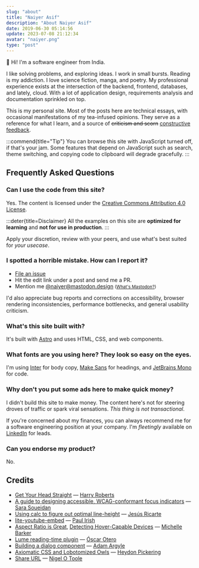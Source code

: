 ```yaml
---
slug: "about"
title: "Naiyer Asif"
description: "About Naiyer Asif"
date: 2019-06-30 05:14:56
update: 2023-07-08 21:12:34
avatar: "naiyer.png"
type: "post"
---
```


👋 <random-greeting></random-greeting><noscript>Hi</noscript>! I'm a software engineer from India.

I like solving problems, and exploring ideas. I work in small bursts. Reading is my addiction. I love science fiction, manga, and poetry. My professional experience exists at the intersection of the backend, frontend, databases, and lately, cloud. With a lot of application design, requirements analysis and documentation sprinkled on top.

This is my personal site. Most of the posts here are technical essays, with occasional manifestations of my tea-infused opinions. They serve as a reference for what I learn, and a source of ~~criticism and scorn~~ <ins>constructive feedback</ins>.

:::commend{title="Tip"}
You can browse this site with JavaScript turned off, if that's your jam. Some features that depend on JavaScript such as search, theme switching, and copying code to clipboard will degrade gracefully.
:::

## Frequently Asked Questions

### Can I use the code from this site?

Yes. The content is licensed under the [Creative Commons Attribution 4.0 License](https://creativecommons.org/licenses/by-sa/4.0/).

:::deter{title=Disclaimer}
All the examples on this site are __optimized for learning__ and __not for use in production__.
:::

Apply your discretion, review with your peers, and use what's best suited for _your usecase_.

### I spotted a horrible mistake. How can I report it?

- [File an issue](https://github.com/naiyerasif/site/issues/new)
- Hit the edit link under a post and send me a PR.
- Mention me [@naiyer@mastodon.design](https://mastodon.design/@naiyer) <small>([What's Mastodon?](https://en.wikipedia.org/wiki/Mastodon_(social_network)))</small>

I'd also appreciate bug reports and corrections on accessibility, browser rendering inconsistencies, performance bottlenecks, and general usability criticism.

### What's this site built with?

It's built with [Astro](https://astro.build/) and uses HTML, CSS, and web components.

### What fonts are you using here? They look so easy on the eyes.

I'm using [Inter](https://github.com/rsms/inter) for body copy, [Make Sans](https://herewemake.gumroad.com/l/makesans) for headings, and [JetBrains Mono](https://github.com/JetBrains/JetBrainsMono) for code.

### Why don't you put some ads here to make quick money?

I didn't build this site to make money. The content here's not for steering droves of traffic or spark viral sensations. _This thing is not transactional_.

If you're concerned about my finances, you can always recommend me for a software engineering position at your company. I'm *fleetingly* available on [LinkedIn](https://in.linkedin.com/in/naiyerasif) for leads.

### Can you endorse my product?

No.

<section data-footnotes="" class="footnotes">

## Credits

- [Get Your Head Straight](https://speakerdeck.com/csswizardry/get-your-head-straight) &mdash; [Harry Roberts](https://csswizardry.com/)
- [A guide to designing accessible, WCAG-conformant focus indicators](https://www.sarasoueidan.com/blog/focus-indicators/) &mdash; [Sara Soueidan](https://sarasoueidan.com/)
- [Using calc to figure out optimal line-height](https://kittygiraudel.com/2020/05/18/using-calc-to-figure-out-optimal-line-height/) &mdash; [Jesús Ricarte](https://www.super-simple.net/blog/)
- [lite-youtube-embed](https://github.com/paulirish/lite-youtube-embed) &mdash; [Paul Irish](https://www.paulirish.com/)
- [Aspect Ratio is Great](https://css-irl.info/aspect-ratio-is-great/), [Detecting Hover-Capable Devices](https://css-irl.info/detecting-hover-capable-devices/) &mdash; [Michelle Barker](https://css-irl.info/)
- [Lume reading-time plugin](https://github.com/lumeland/experimental-plugins/blob/3d99f245fc46f64344116f14f175821ac329ed12/reading_time/mod.ts) &mdash; [Óscar Otero](https://oscarotero.com/)
- [Building a dialog component](https://web.dev/building-a-dialog-component/) &mdash; [Adam Argyle](https://nerdy.dev/)
- [Axiomatic CSS and Lobotomized Owls](https://alistapart.com/article/axiomatic-css-and-lobotomized-owls/) &mdash; [Heydon Pickering](https://heydonworks.com/)
- [Share URL](https://github.com/NigelOToole/share-url) &mdash; [Nigel O Toole](https://www.purestructure.com/)

</section>
